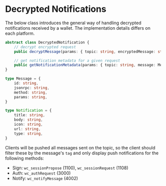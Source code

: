 # Decrypted Notifications

The below class introduces the general way of handling decrypted notifications received by a wallet. The implementation details differs on each platform.

```typescript
abstract class DecryptedNotification {
    // decrypt encrypted request
    public decryptMessage(params: { topic: string, encryptedMessage: string }): Promise<Message>;

    // get notification metadata for a given request
    public getNotificationMetadata(params: { topic: string, message: Message }): Promise<Notification>;
}

type Message = {
    id: string,
    jsonrpc: string, 
    method: string, 
    params: string,
}

type Notification = {
    title: string,
    body: string,
    icon: string,
    url: string,
    type: string,
}
```

Clients will be pushed all messages sent on the topic, so the client should filter these by the message's `tag` and only display push notifications for the following methods:
- Sign: `wc_sessionPropose` (1100), `wc_sessionRequest` (1108)
- Auth: `wc_authRequest` (3000)
- Notify: `wc_notifyMessage` (4002)
